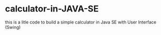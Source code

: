 calculator-in-JAVA-SE
=====================

this is a litle code to build a simple calculator in Java SE with User Interface (Swing)